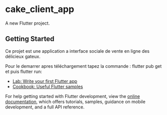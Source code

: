 # cake_client_app

A new Flutter project.

## Getting Started

Ce projet est une application a interface sociale de vente en ligne des délicieux gateux.

Pour le demarrer apres téléchargement tapez la commande : flutter pub get et puis flutter run:

- [Lab: Write your first Flutter app](https://docs.flutter.dev/get-started/codelab)
- [Cookbook: Useful Flutter samples](https://docs.flutter.dev/cookbook)

For help getting started with Flutter development, view the
[online documentation](https://docs.flutter.dev/), which offers tutorials,
samples, guidance on mobile development, and a full API reference.

